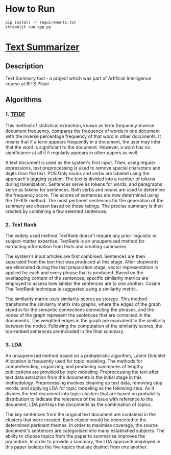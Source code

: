 # How to Run

```
pip install -r requirements.txt
streamlit run app.py
```

# [Text Summarizer](https://en.wikipedia.org/wiki/Automatic_summarization)

## Description

Text Summary tool - a project which was part of Artificial Intelligence course at BITS Pilani

## Algorithms

### 1. [TFIDF](https://en.wikipedia.org/wiki/Tf%E2%80%93idf)

This method of statistical extraction, known as term frequency-inverse document frequency, compares the frequency of words in one document with the inverse percentage frequency of that word in other documents. It means that if a term appears frequently in a document, the user may infer that the word is significant to the document. However, a word has no significance at all if it regularly appears in other papers as well.

A text document is used as the system's first input. Then, using regular expressions, text preprocessing is used to remove special characters and digits from the text. POS Only nouns and verbs are labeled using the approach's tagging system. The text is divided into a number of tokens during tokenization. Sentences serve as tokens for words, and paragraphs serve as tokens for sentences. Both verbs and nouns are used to determine the frequency score. The scores of sentences are now determined using the TF-IDF method. The most pertinent sentences for the generation of the summary are chosen based on those ratings. The precise summary is then created by combining a few selected sentences.

### 2. [Text Rank](https://ieeexplore.ieee.org/document/7726248)

The widely used method TextRank doesn't require any prior linguistic or subject-matter expertise. TextRank is an unsupervised method for extracting information from texts and creating summaries.

The system's input articles are first combined. Sentences are then separated from the text that was produced at this stage. After stopwords are eliminated during the text preparation stage, vector representation is applied for each and every phrase that is produced. Based on the overlapping content of the sentences, specific similarity metrics are employed to assess how similar the sentences are to one another. Cosine The TextRank technique is suggested using a similarity metric.

The similarity matrix uses similarity scores as storage. This method transforms the similarity matrix into graphs, where the edges of the graph stand in for the semantic connections connecting the phrases, and the nodes of the graph represent the sentences that are contained in the documents. The weighted edges in the graph are equivalent to the similarity between the nodes. Following the computation of the similarity scores, the top-ranked sentences are included in the final summary.

### 3. [LDA](https://en.wikipedia.org/wiki/Latent_Dirichlet_allocation)

An unsupervised method based on a probabilistic algorithm, Latent Dirichlet Allocation is frequently used for topic modeling. The methods for comprehending, organizing, and producing summaries of lengthy publications are provided by topic modeling. Preprocessing the text after text data extraction from the documents is the initial stage in this methodology. Preprocessing involves cleaning up text data, removing stop words, and applying LDA for topic modeling as the following step. As it divides the text document into topic clusters that are based on probability distribution to indicate the relevance of the issue with reference to the document, LDA portrays the documents as the combination of topics.

The key sentences from the original text document are contained in the clusters that were created. Each cluster would be connected to the determined pertinent themes. In order to maximise coverage, the source document's sentences are categorised into many established subjects. The ability to choose topics from the paper to summarise improves the procedure. In order to provide a summary, the LDA approach employed in this paper isolates the five topics that are distinct from one another.
